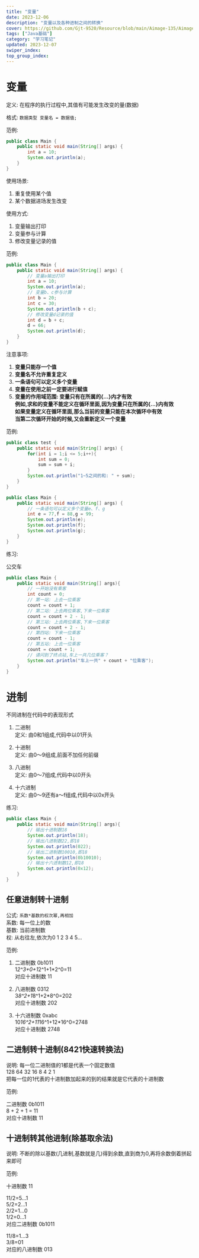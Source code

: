 ```yaml
---
title: "变量"
date: 2023-12-06
description: "变量以及各种进制之间的转换"
cover: https://github.com/Gjt-9520/Resource/blob/main/Aimage-135/Aimage4.jpg?raw=true
tags: ["Java基础"]
category: "学习笔记"
updated: 2023-12-07
swiper_index:
top_group_index:
---
```


# 变量

定义: 在程序的执行过程中,其值有可能发生改变的量(数据)  

格式: `数据类型 变量名 = 数据值;`

范例: 

```java
public class Main {
    public static void main(String[] args) {
        int a = 10;
        System.out.println(a);
    }
}
```

使用场景: 
1. 重复使用某个值
2. 某个数据进场发生改变

使用方式: 
1. 变量输出打印
2. 变量参与计算
3. 修改变量记录的值

范例: 

```java
public class Main {
    public static void main(String[] args) {
        // 变量a输出打印
        int a = 10;
        System.out.println(a);
        // 变量b、c参与计算
        int b = 20;
        int c = 30;
        System.out.println(b + c);
        // 修改变量d记录的值
        int d = b + c;
        d = 66;
        System.out.println(d);
    }
} 
```

注意事项: 
1. **变量只能存一个值**
2. **变量名不允许重复定义**
3. **一条语句可以定义多个变量**
4. **变量在使用之前一定要进行赋值**
5. **变量的作用域范围: 变量只有在所属的{...}内才有效**  
**例如,求和的变量不能定义在循环里面,因为变量只在所属的{...}内有效**  
**如果变量定义在循环里面,那么当前的变量只能在本次循环中有效**  
**当第二次循环开始的时候,又会重新定义一个变量**  

范例: 

```java
public class test {
    public static void main(String[] args) {
        for(int i = 1;i <= 5;i++){
            int sum = 0;
            sum = sum + i;
        }
        System.out.println("1~5之间的和: " + sum);
    }
}
```

```java
public class Main {
    public static void main(String[] args) {
        // 一条语句可以定义多个变量e、f、g
        int e = 77,f = 88,g = 99;
        System.out.println(e);
        System.out.println(f);
        System.out.println(g);
    }
}
```

练习: 

公交车

```java
public class Main {
    public static void main(String[] args){
        // 一开始没有乘客
        int count = 0;
        // 第一站: 上去一位乘客
        count = count + 1;
        // 第二站: 上去两位乘客,下来一位乘客
        count = count + 2 - 1;
        // 第三站: 上去两位乘客,下来一位乘客
        count = count + 2 - 1;
        // 第四站: 下来一位乘客
        count = count - 1;
        // 第五站: 上去一位乘客
        count = count + 1;
        // 请问到了终点站,车上一共几位乘客？
        System.out.println("车上一共" + count + "位乘客");
    }
}
```

# 进制

不同进制在代码中的表现形式

1. 二进制  
定义: 由0和1组成,代码中以01开头

2. 十进制  
定义: 由0～9组成,前面不加任何前缀

3. 八进制  
定义: 由0～7组成,代码中以0开头

4. 十六进制  
定义: 由0～9还有a～f组成,代码中以0x开头

练习: 

```java
public class Main {
    public static void main(String[] args){
        // 输出十进制数18
        System.out.println(18);
        // 输出八进制数22,即18
        System.out.println(022);
        // 输出二进制数10010,即18
        System.out.println(0b10010);
        // 输出十六进制数12,即18
        System.out.println(0x12);
    }
}
```

## 任意进制转十进制

公式: `系数*基数的权次幂,再相加`  
系数: 每一位上的数  
基数: 当前进制数  
权: 从右往左,依次为0 1 2 3 4 5...  

范例: 

1. 二进制数 0b1011  
1*2^3+0+1*2^1+1*2^0=11            
对应十进制数 11  

2. 八进制数 0312  
3*8^2+1*8^1+2*8^0=202                     
对应十进制数 202  

3. 十六进制数 0xabc  
10*16^2+11*16^1+12*16^0=2748            
对应十进制数 2748  

## 二进制转十进制(8421快速转换法)

说明: 每一位二进制值的1都是代表一个固定数值   
128 64 32 16 8 4 2 1   
把每一位的1代表的十进制数加起来的到的结果就是它代表的十进制数  

范例:  

二进制数 0b1011  
8 + 2 + 1 = 11   
对应十进制数 11  

## 十进制转其他进制(除基取余法)

说明: 不断的除以基数(几进制,基数就是几)得到余数,直到商为0,再将余数倒着拼起来即可  

范例: 

十进制数 11   

11/2=5...1    
5/2=2...1    
2/2=1...0  
1/2=0...1   
对应二进制数 0b1011  

11/8=1...3    
3/8=01     
对应的八进制数 013  